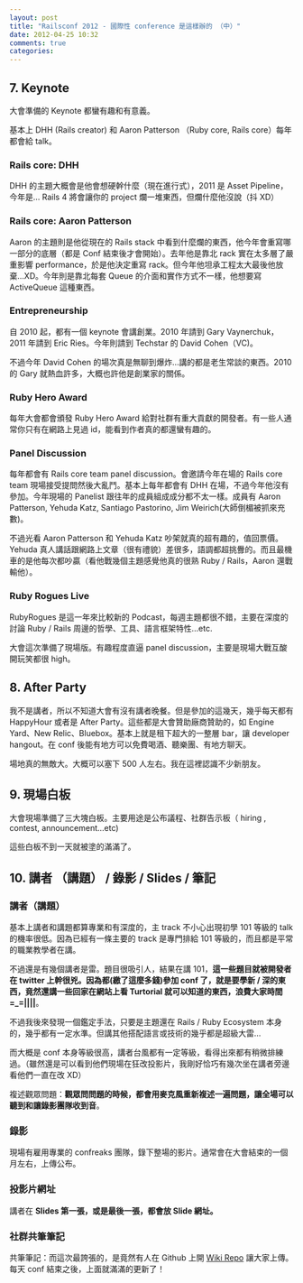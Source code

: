 ```yaml
---
layout: post
title: "Railsconf 2012 - 國際性 conference 是這樣辦的 （中）"
date: 2012-04-25 10:32
comments: true
categories: 
---
```


## 7. Keynote

大會準備的 Keynote 都蠻有趣和有意義。

基本上 DHH (Rails creator) 和 Aaron Patterson （Ruby core, Rails core）每年都會給 talk。

### Rails core: DHH 

DHH 的主題大概會是他會想硬幹什麼（現在進行式），2011 是 Asset Pipeline，今年是… Rails 4 將會讓你的 project 爛一堆東西，但爛什麼他沒說（抖 XD）

### Rails core: Aaron Patterson

Aaron 的主題則是他從現在的 Rails stack 中看到什麼爛的東西，他今年會重寫哪一部分的底層（都是 Conf 結束後才會開始）。去年他是靠北 rack 實在太多層了嚴重影響 performance，於是他決定重寫 rack。但今年他坦承工程太大最後他放棄…XD。今年則是靠北每套 Queue 的介面和實作方式不一樣，他想要寫 ActiveQueue 這種東西。

### Entrepreneurship

自 2010 起，都有一個 keynote 會講創業。2010 年請到 Gary Vaynerchuk，2011 年請到 Eric Ries。今年則請到 Techstar 的 David Cohen（VC)。

不過今年 David Cohen 的場次真是無聊到爆炸…講的都是老生常談的東西。2010 的 Gary 就熱血許多，大概也許他是創業家的關係。

### Ruby Hero Award

每年大會都會頒發 Ruby Hero Award 給對社群有重大貢獻的開發者。有一些人通常你只有在網路上見過 id，能看到作者真的都還蠻有趣的。

### Panel Discussion

每年都會有 Rails core team panel discussion。會邀請今年在場的 Rails core team 現場接受提問然後大亂鬥。基本上每年都會有 DHH 在場，不過今年他沒有參加。今年現場的 Panelist 跟往年的成員組成成分都不太一樣。成員有 Aaron Patterson, Yehuda Katz, Santiago Pastorino, Jim Weirich(大師倒楣被抓來充數)。

不過光看 Aaron Patterson 和 Yehuda Katz 吵架就真的超有趣的，值回票價。Yehuda 真人講話跟網路上文章（很有禮貌）差很多，語調都超挑釁的。而且最機車的是他每次都吵贏（看他戰幾個主題感覺他真的很熟 Ruby / Rails，Aaron 還戰輸他）。

### Ruby Rogues Live

RubyRogues 是這一年來比較新的 Podcast，每週主題都很不錯，主要在深度的討論 Ruby / Rails 周邊的哲學、工具、語言框架特性…etc.

大會這次準備了現場版。有趣程度直逼 panel discussion，主要是現場大戰互酸開玩笑都很 high。

## 8. After Party 

我不是講者，所以不知道大會有沒有講者晚餐。但是參加的這幾天，幾乎每天都有 HappyHour 或者是 After Party。這些都是大會贊助廠商贊助的，如 Engine Yard、New Relic、Bluebox。基本上就是租下超大的一整層 bar，讓 developer hangout。在 conf 後能有地方可以免費喝酒、聽樂團、有地方聊天。

場地真的無敵大。大概可以塞下 500 人左右。我在這裡認識不少新朋友。

## 9. 現場白板

大會現場準備了三大塊白板。主要用途是公布議程、社群告示板（ hiring , contest, announcement…etc)

這些白板不到一天就被塗的滿滿了。

## 10. 講者 （講題） / 錄影 / Slides / 筆記

### 講者（講題）

基本上講者和講題都算專業和有深度的，主 track 不小心出現初學 101 等級的 talk 的機率很低。因為已經有一條主要的 track 是專門排給 101 等級的，而且都是平常的職業教學者在講。

不過還是有幾個講者是雷。題目很吸引人，結果在講 101，**這一些題目就被開發者在 twitter 上幹很兇。因為都(繳了這麼多錢)參加 conf 了，就是要學新 / 深的東西，竟然還講一些回家在網站上看 Turtorial 就可以知道的東西，浪費大家時間 =_=||||**。

不過我後來發現一個鑑定手法，只要是主題還在 Rails / Ruby Ecosystem 本身的，幾乎都有一定水準。但講其他搭配語言或技術的幾乎都是超級大雷…

而大概是 conf 本身等級很高，講者台風都有一定等級，看得出來都有稍微排練過。（雖然還是可以看到他們現場在狂改投影片，我剛好恰巧有幾次坐在講者旁邊看他們一直在改 XD）

複述觀眾問題：**觀眾問問題的時候，都會用麥克風重新複述一遍問題，讓全場可以聽到和讓錄影團隊收到音**。

### 錄影

現場有雇用專業的 confreaks 團隊，錄下整場的影片。通常會在大會結束的一個月左右，上傳公布。

### 投影片網址

講者在 **Slides 第一張，或是最後一張，都會放 Slide 網址。**

### 社群共筆筆記

共筆筆記：而這次最誇張的，是竟然有人在 Github 上開 [Wiki Repo](https://github.com/newhavenrb/railsconf2012/wiki) 讓大家上傳。每天 conf 結束之後，上面就滿滿的更新了！
